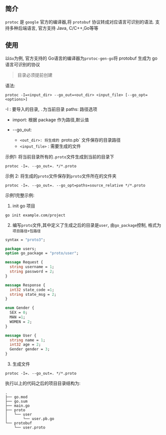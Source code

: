 ## 简介

`protoc` 是 `google` 官方的编译器,将 `protobuf` 协议转成对应语言可识别的语法. 支持多种后端语言, 官方支持 Java,
C/C++,Go等等

## 使用

以`Go`为例, 官方支持的 Go语言的编译器为`protoc-gen-go`将 protobuf 生成为 go 语言可识别的协议

> 目录必须提前创建

语法:

```shell
protoc -I=<input_dir> --go_out=<out_dir> <input_file> [--go_opt=<options>]
```

-I : 要导入的目录, `.`为当前目录
paths: 路径选项
- import: 根据 package 作为路径,默认值

- --go_out:
    - `<out_dir>: 将生成的 `proto.pb` 文件保存的目录路径
    - `<input_file>` : 需要生成的文件

示例1:
将当前目录所有的`.proto`文件生成到当前的目录下

```shell
protoc -I=. --go_out=. */*.proto
```

示例 2:
将生成的`proto`文件保存到`proto`文件所在的文件夹

```shell
protoc -I=. --go_out=. --go_opt=paths=source_relative */*.proto
```

示例1完整示例:

1. init go 项目

```shell
go init example.com/project
```

2. 编写`proto`文件,其中定义了生成之后的目录是`user`, 由`go_package`控制, 格式为`项目路径+包路径`

```protobuf
syntax = "proto3";

package users;
option go_package = "proto/user";

message Request {
  string username = 1;
  string password = 2;
}

message Response {
  int32 state_code =1;
  string state_msg = 2;
}

enum Gender {
  SEX = 0;
  MAN =1;
  WOMEN = 2;
}

message User {
  string name = 1;
  int32 age = 2;
  Gender gender = 3;
}
```

3. 生成文件

```shell
protoc -I=. --go_out=. */*.proto
```

执行以上的代码之后的项目目录结构为:

```
.
├── go.mod
├── go.sum
├── main.go
├── proto
│   └── user
│       └── user.pb.go
└── protobuf
    └── user.proto
```
